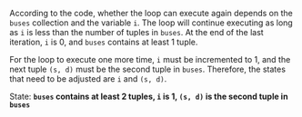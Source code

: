 According to the code, whether the loop can execute again depends on the `buses` collection and the variable `i`. The loop will continue executing as long as `i` is less than the number of tuples in `buses`. At the end of the last iteration, `i` is 0, and `buses` contains at least 1 tuple. 

For the loop to execute one more time, `i` must be incremented to 1, and the next tuple `(s, d)` must be the second tuple in `buses`. Therefore, the states that need to be adjusted are `i` and `(s, d)`.

State: **`buses` contains at least 2 tuples, `i` is 1, `(s, d)` is the second tuple in `buses`**